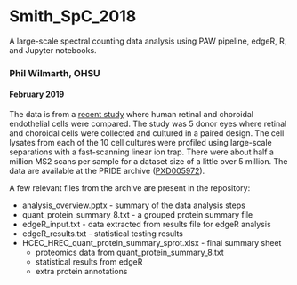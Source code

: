 # Smith_SpC_2018

A large-scale spectral counting data analysis using PAW pipeline, edgeR, R, and Jupyter notebooks.

### Phil Wilmarth, OHSU
#### February 2019

The data is from a [recent study](https://www.sciencedirect.com/science/article/pii/S0002939418301193) where human retinal and choroidal endothelial cells were compared. The study was 5 donor eyes where retinal and choroidal cells were collected and cultured in a paired design. The cell lysates from each of the 10 cell cultures were profiled using large-scale separations with a fast-scanning linear ion trap. There were about half a million MS2 scans per sample for a dataset size of a little over 5 million. The data are available at the PRIDE archive ([PXD005972](https://www.ebi.ac.uk/pride/archive/projects/PXD005972)).

A few relevant files from the archive are present in the repository:

- analysis_overview.pptx - summary of the data analysis steps
- quant_protein_summary_8.txt - a grouped protein summary file
- edgeR_input.txt - data extracted from results file for edgeR analysis
- edgeR_results.txt - statistical testing results
- HCEC_HREC_quant_protein_summary_sprot.xlsx - final summary sheet
  - proteomics data from quant_protein_summary_8.txt
  - statistical results from edgeR
  - extra protein annotations
